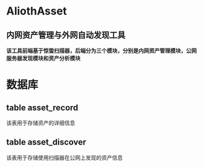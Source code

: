 # AliothAsset
## 内网资产管理与外网自动发现工具  
**该工具前端基于惊蛰扫描器，后端分为三个模块，分别是内网资产管理模块，公网服务器发现模块和资产分析模块**


# 数据库
## table asset_record
该表用于存储资产的详细信息
## table asset_discover
该表用于存储使用扫描器在公网上发现的资产信息
